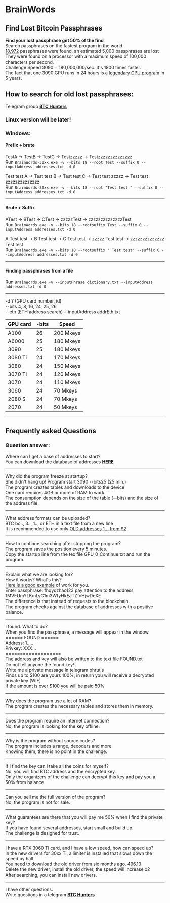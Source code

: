 # BrainWords
## Find Lost Bitcoin Passphrases

**Find your lost passphrase get 50% of the find**</br>
Search passphrases on the fastest program in the world</br>
[18,972](https://allprivatekeys.com/hacked-brainwallets-with-balance) passphrases were found, an estimated 5,000 passphrases are lost</br>
They were found on a processor with a maximum speed of 100,000 characters per second.</br>
Challenge Speed 3090 = 180,000,000/sec. It's 1800 times faster.</br>
The fact that one 3090 GPU runs in 24 hours is a [legendary CPU program](https://github.com/ryancdotorg/brainflayer) in 5 years.</br>

## How to search for old lost passphrases:</br>

Telegram group [**BTC Hunters**](https://t.me/wif500)

### Linux version will be later!

### Windows:
#### Prefix + brute<br>
TestA ->  TestB -> TestC -> Testzzzzz -> Testzzzzzzzzzzzzzz<br>
Run ```BrainWords-30xx.exe -v --bits 18 --root Test --suffix 0 --inputAddress addresses.txt -d 0```

Test test A ->  Test test B -> Test test C -> Test test zzzzz -> Test test zzzzzzzzzzzzzz<br>
Run ```BrainWords-30xx.exe -v --bits 18 --root "Test test " --suffix 0 --inputAddress addresses.txt -d 0```<hr>

#### Brute + Suffix<br>
ATest ->  BTest -> CTest -> zzzzzTest -> zzzzzzzzzzzzzzTest<br>
Run ```BrainWords.exe -v --bits 18 --rootsuffix Test --suffix 0 --inputAddress addresses.txt -d 0```</br>

A Test test ->  B Test test -> C Test test -> zzzzz Test test -> zzzzzzzzzzzzzz Test test</br>
Run ```BrainWords.exe -v --bits 18 --rootsuffix " Test test" --suffix 0 --inputAddress addresses.txt -d 0```<hr>

#### Finding passphrases from a file</br>
Run ```BrainWords.exe -v --inputPhrase dictionary.txt --inputAddress addresses.txt -d 0```<hr>

-d ? (GPU card number, id)</br>
--bits 4, 8, 16, 24, 25, 26</br>
--eth (ETH address search) --inputAddress addrEth.txt

| GPU card   | -bits    | Speed       |
|------------|----------|-------------|
| A100       | 26       | 200 Mkeys   |
| A6000      | 25       | 180 Mkeys   |
| 3090       | 25       | 180 Mkeys   |
| 3080 Ti    | 24       | 170 Mkeys   |
| 3080       | 24       | 150 Mkeys   |
| 3070 Ti    | 24       | 120 Mkeys   |
| 3070       | 24       | 110 Mkeys   |
| 3060       | 24       | 70 Mkeys    |
| 2080 S     | 24       | 70 Mkeys    |
| 2070       | 24       | 50 Mkeys    |
<hr>

## Frequently asked Questions
### Question answer:

Where can I get a base of addresses to start?</br>
You can download the database of addresses [**HERE**](https://github.com/phrutis/BrainWords/releases/tag/1.0)<hr>

Why did the program freeze at startup?</br>
She didn't hang up! Program start 3090 --bits25 (25 min.)</br>
The program creates tables and downloads to the device</br>
One card requires 4GB or more of RAM to work.</br>
The consumption depends on the size of the table (--bits) and the size of the address file.<hr>

What address formats can be uploaded?</br>
BTC bc.., 3.., 1.., or ETH in a text file from a new line</br>
It is recommended to use only [OLD addresses 1... from $2](https://github.com/phrutis/BrainWords/releases/tag/1.0)<hr>

How to continue searching after stopping the program?</br>
The program saves the position every 5 minutes.</br>
Copy the startup line from the tex file GPU_0_Continue.txt and run the program.<hr>

Explain what we are looking for?</br>
How it works? What's this?</br>
[Here is a good example](https://allprivatekeys.com/try-your-passphrase) of work for you.</br>
Enter passphrase: fhqyqzhao123 pay attention to the address 1MVFUmYLKmLyC1m3WfyHkEJTZfoHjwDeXE</br>
The difference is that instead of requests to the blockchain.</br> 
The program checks against the database of addresses with a positive balance.<hr>

I found. What to do?</br>
When you find the passphrase, a message will appear in the window.</br>
====== FOUND ======</br>
Address: 1.....</br>
Privkey: XXX...</br>
===================</br>
The address and key will also be written to the text file FOUND.txt</br>
Do not tell anyone the found key!</br>
Write me a private message in telegram phrutis</br>
Finds up to $100 are yours 100%, in return you will receive a decrypted private key (WIF)</br>
If the amount is over $100 you will be paid 50%<hr>

Why does the program use a lot of RAM?</br>
The program creates the necessary tables and stores them in memory.<hr>

Does the program require an internet connection?</br>
No, the program is looking for the key offline.<hr>

Why is the program without source codes?</br>
The program includes a range, decoders and more.</br>
Knowing them, there is no point in the challenge.<hr>

If I find the key can I take all the coins for myself?</br>
No, you will find BTC address and the encrypted key.</br>
Only the organizers of the challenge can decrypt this key and pay you a 50% from balance<hr>

Can you sell me the full version of the program?</br>
No, the program is not for sale.<hr>

What guarantees are there that you will pay me 50% when I find the private key?</br>
If you have found several addresses, start small and build up.</br>
The challenge is designed for trust.<hr>

I have a RTX 3060 TI card, and I have a low speed, how can speed up?</br>
In the new drivers for 30xx Ti, a limiter is installed that slows down the speed by half.</br>
You need to download the old driver from six months ago. 496.13</br>
Delete the new driver, install the old driver, the speed will increase x2</br>
After searching, you can install new drivers.<hr>

I have other questions.</br>
Write questions in a telegram [**BTC Hunters**](https://t.me/wif500)

